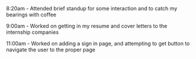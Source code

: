 8:20am - Attended brief standup for some interaction and to catch my bearings with coffee

9:00am - Worked on getting in my resume and cover letters to the internship companies

11:00am - Worked on adding a sign in page, and attempting to get button to navigate the user to the proper page

